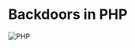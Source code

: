 
# Backdoors in PHP
![PHP](https://img.shields.io/badge/php-%23777BB4.svg?style=for-the-badge&logo=php&logoColor=white)
